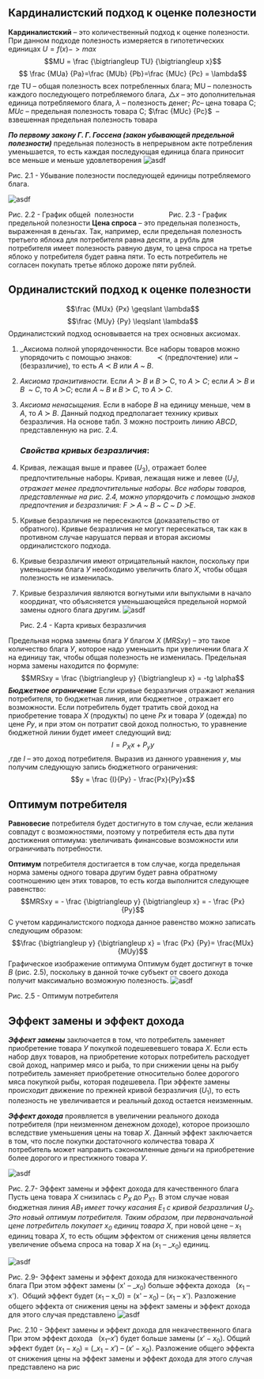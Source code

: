 ## Кардиналистский подход к оценке полезности

**Кардиналистский** – это количественный подход к оценке полезности. При данном подходе полезность измеряется в гипотетических единицах $U= f(x) -> max$
$$MU = \frac {\bigtriangleup TU} {\bigtriangleup x}$$
$$ \frac {MUa} {Pa}=\frac {MUb} {Pb}=\frac {MUc} {Pc} = \lambda$$
где TU – общая полезность всех потребленных блага; MU – полезность каждого последующего потребляемого блага, $\bigtriangleup x$ – это дополнительная единица потребляемого блага, $\lambda$ – полезность денег; $Рс$– цена товара С; $MUс$ – предельная полезность товара С; $\frac {MUc} {Pc}$  – взвешенная предельная полезность товара

**_По первому закону Г. Г. Госсена (закон убывающей предельной полезности)_** предельная полезность в непрерывном акте потребления уменьшается, то есть каждая последующая единица блага приносит все меньше и меньше удовлетворения
![asdf](Pictures/10.png)

Рис. 2.1  - Убывание полезности последующей единицы потребляемого блага.

![asdf](Pictures/11.png)

Рис. 2.2 - График общей  полезности                  Рис. 2.3 - График предельной полезности
**Цена спроса** – это предельная полезность, выраженная в деньгах. Так, например, если предельная полезность третьего яблока для потребителя равна десяти, а рубль для потребителя имеет полезность равную двум, то цена спроса на третье яблоко у потребителя будет равна пяти. То есть потребитель не согласен покупать третье яблоко дороже пяти рублей.
## Ординалистский подход к оценке полезности
$$\frac {MUx} {Px} \geqslant \lambda$$
$$\frac {MUy} {Py} \leqslant \lambda$$
Ординалистский подход основывается на трех основных аксиомах.

1. _Аксиома полной упорядоченности.
   Все наборы товаров можно упорядочить с помощью знаков:            
   $\prec$  (предпочтение) или ~ (безразличие), то есть _А_ $\prec$ _В_ или _А_ ~ _В_.
2. _Аксиома транзитивности._
   Если _А_ $\succ$ _В_ и _В_ $\succ$ С, то _А_ $\succ$ _С_;
   если _А_ $\succ$ _В_ и _В_  ~ _С_, то _А_ $\succ$_С_;
   если _А_ ~ _В_ и _В_ $\succ$ _С_, то _А_ $\succ$ _С_.
3. _Аксиома ненасыщения._ 
   Если в наборе _В_ на единицу меньше, чем в _А_, то _А_ $\succ$ _В_.
   Данный подход предполагает технику кривых безразличия. На основе табл. 3 можно построить линию _ABCD_, представленную на рис. 2.4.
   
   ### **_Свойства кривых безразличия_**:
1. Кривая, лежащая выше и правее ($U_3$), отражает более предпочтительные наборы. Кривая, лежащая ниже и левее (_$U_1$), отражает менее предпочтительные наборы. Все наборы товаров, представленные на рис. 2.4, можно упорядочить с помощью знаков предпочтения и безразличия: F $\succ$ A_ _~_ _В_ _~_ _C_ _~_ _D $\succ$E_.
2. Кривые безразличия не пересекаются (доказательство от обратного). Кривые безразличия не могут пересекаться, так как в противном случае нарушатся первая и вторая аксиомы ординалистского подхода.
3. Кривые безразличия имеют отрицательный наклон, поскольку при уменьшении блага _У_ необходимо увеличить благо _Х_, чтобы общая полезность не изменилась.
4. Кривые безразличия являются вогнутыми или выпуклыми в начало координат, что объясняется уменьшающейся предельной нормой замены одного блага другим.
    ![asdf](Pictures/12.png)
    
	Рис. 2.4 - Карта кривых безразличия

Предельная норма замены блага _У_ благом _Х_ ($MRSxy$) – это такое количество блага _У_, которое надо уменьшить при увеличении блага _Х_ на единицу так, чтобы общая полезность не изменилась.
Предельная норма замены находится по формуле:
$$MRSxy = \frac {\bigtriangleup y} {\bigtriangleup x} = -tg \alpha$$
**_Бюджетное ограничение_**
Если кривые безразличия отражают желания потребителя, то бюджетная линия, или бюджетное , отражает его возможности.
Если потребитель будет тратить свой доход на приобретение товара _Х_ (продукты) по цене _Px_ и товара _У_ (одежда) по цене _Pу_, и при этом он потратит свой доход полностью, то уравнение бюджетной линии будет имеет следующий вид:
$$I = P_Xx + P_yy$$
,где _I_ – это доход потребителя.
Выразив из данного уравнения _у_, мы получим следующую запись бюджетного ограничения:$$y = \frac {I}{Py} - \frac{Px}{Py}x$$

## Оптимум потребителя

**Равновесие** потребителя будет достигнуто в том случае, если желания совпадут с возможностями, поэтому у потребителя есть два пути достижения оптимума: увеличивать финансовые возможности или ограничивать потребности.

**Оптимум** потребителя достигается в том случае, когда предельная норма замены одного товара другим будет равна обратному соотношению цен этих товаров, то есть когда выполнится следующее равенство:
$$MRSxy = - \frac {\bigtriangleup y} {\bigtriangleup x} = - \frac {Px} {Py}$$
С учетом кардиналистского подхода данное равенство можно записать следующим образом:
$$\frac {\bigtriangleup y} {\bigtriangleup x} = \frac {Px} {Py}= \frac{MUx} {MUy}$$
Графическое изображение оптимума
Оптимум будет достигнут в точке _В_ (рис. 2.5), поскольку в данной точке субъект от своего дохода получит максимально возможную полезность.
![asdf](Pictures/15.png)

Рис. 2.5 - Оптимум потребителя

## Эффект замены и эффект дохода
**_Эффект замены_** заключается в том, что потребитель заменяет приобретение товара _У_ покупкой подешевевшего товара _Х_. Если есть набор двух товаров, на приобретение которых потребитель расходует свой доход, например мясо и рыба, то при снижении цены на рыбу потребитель заменяет приобретение относительно более дорогого мяса покупкой рыбы, которая подешевела. При эффекте замены происходит движение по прежней кривой безразличия ($U_1$), то есть полезность не увеличивается и реальный доход остается неизменным.

**_Эффект дохода_** проявляется в увеличении реального дохода потребителя (при неизменном денежном доходе), которое произошло вследствие уменьшения цены на товар _Х_. Данный эффект заключается в том, что после покупки достаточного количества товара _Х_ потребитель может направить сэкономленные деньги на приобретение более дорогого и престижного товара _У_.

![asdf](Pictures/16.png)

Рис. 2.7- Эффект замены и эффект дохода для качественного блага
Пусть цена товара _X_ снизилась с $Р_X$ до _$Р_{X1}$_. В этом случае новая бюджетная линия _$AB_1$ имеет точку касания  $Е_1$ с кривой безразличия $U_2$. Это новый оптимум потребителя. Таким образом, при первоначальной цене потребитель покупает $x_0$  единиц товара X_, при новой цене – $x_1$  единиц товара _X_, то есть общим эффектом от снижения цены является увеличение объема спроса на товар _X_ на ($x_1$ – _$x_0$) единиц.

![asdf](Pictures/17.png)

Рис. 2.9- Эффект замены и эффект дохода для низкокачественного блага
При этом эффект замены (x' – _$x_0$) больше эффекта дохода   ($x_1$ – x').  Общий эффект будет ($x_1$ – x_0) = (x' – $x_0$) – ($x_1$ – x'). Разложение общего эффекта от снижения цены на эффект замены и эффект дохода для этого случая представлено
![asdf](Pictures/18.png)

Рис. 2.10 - Эффект замены и эффект дохода для некачественного блага
При этом эффект дохода   (x$_1 – x'$) будет больше замены ($x'-x_0$). Общий эффект будет ($x_1-x_0$) = (_$x_1- x'$) – ($x'-x_0$). Разложение общего эффекта от снижения цены на эффект замены и эффект дохода для этого случая представлено на рис